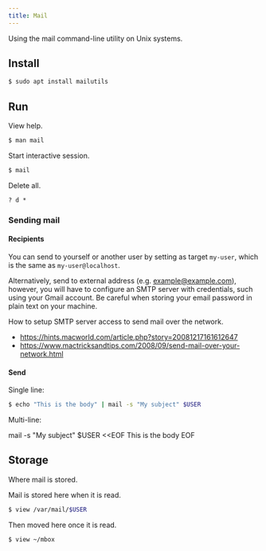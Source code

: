 ```yaml
---
title: Mail
---
```


Using the mail command-line utility on Unix systems.

## Install

```sh
$ sudo apt install mailutils
```

## Run


View help.

```sh
$ man mail
```

Start interactive session.
```sh
$ mail
```

Delete all.

```
? d *
```

### Sending mail

#### Recipients

You can send to yourself or another user by setting as target `my-user`, which is the same as `my-user@localhost`.

Alternatively, send to external address (e.g. example@example.com), however, you will have to configure an SMTP server with credentials, such using your Gmail account. Be careful when storing your email password in plain text on your machine.

How to setup SMTP server access to send mail over the network.
- https://hints.macworld.com/article.php?story=20081217161612647
- https://www.mactricksandtips.com/2008/09/send-mail-over-your-network.html


#### Send

Single line:

```sh
$ echo "This is the body" | mail -s "My subject" $USER
```

Multi-line:

mail -s "My subject" $USER <<EOF
This is
the body
EOF


## Storage

Where mail is stored.

Mail is stored here when it is read.
```sh
$ view /var/mail/$USER
```

Then moved here once it is read.

```sh
$ view ~/mbox
```
